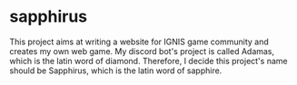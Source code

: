 # sapphirus

This project aims at writing a website for IGNIS game community and creates my own web game.
My discord bot's project is called Adamas, which is the latin word of diamond.
Therefore, I decide this project's name should be Sapphirus, which is the latin word of sapphire.
